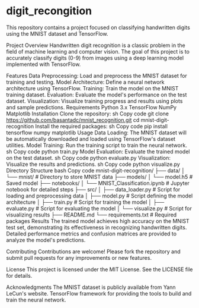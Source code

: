# digit_recongition
This repository contains a project focused on classifying handwritten digits using the MNIST dataset and TensorFlow.

Project Overview
Handwritten digit recognition is a classic problem in the field of machine learning and computer vision. The goal of this project is to accurately classify digits (0-9) from images using a deep learning model implemented with TensorFlow.

Features
Data Preprocessing: Load and preprocess the MNIST dataset for training and testing.
Model Architecture: Define a neural network architecture using TensorFlow.
Training: Train the model on the MNIST training dataset.
Evaluation: Evaluate the model's performance on the test dataset.
Visualization: Visualize training progress and results using plots and sample predictions.
Requirements
Python 3.x
TensorFlow
NumPy
Matplotlib
Installation
Clone the repository:
sh
Copy code
git clone https://github.com/basantadc/mnist_recognition.git
cd mnist-digit-recognition
Install the required packages:
sh
Copy code
pip install tensorflow numpy matplotlib
Usage
Data Loading: The MNIST dataset will be automatically downloaded and loaded using TensorFlow's dataset utilities.
Model Training: Run the training script to train the neural network.
sh
Copy code
python train.py
Model Evaluation: Evaluate the trained model on the test dataset.
sh
Copy code
python evaluate.py
Visualization: Visualize the results and predictions.
sh
Copy code
python visualize.py
Directory Structure
bash
Copy code
mnist-digit-recognition/
├── data/
│   └── mnist/               # Directory to store MNIST data
├── models/
│   └── model.h5             # Saved model
├── notebooks/
│   └── MNIST_Classification.ipynb  # Jupyter notebook for detailed steps
├── src/
│   ├── data_loader.py       # Script for loading and preprocessing data
│   ├── model.py             # Script defining the model architecture
│   ├── train.py             # Script for training the model
│   ├── evaluate.py          # Script for evaluating the model
│   └── visualize.py         # Script for visualizing results
├── README.md
└── requirements.txt         # Required packages
Results
The trained model achieves high accuracy on the MNIST test set, demonstrating its effectiveness in recognizing handwritten digits. Detailed performance metrics and confusion matrices are provided to analyze the model's predictions.

Contributing
Contributions are welcome! Please fork the repository and submit pull requests for any improvements or new features.

License
This project is licensed under the MIT License. See the LICENSE file for details.

Acknowledgments
The MNIST dataset is publicly available from Yann LeCun's website.
TensorFlow framework for providing the tools to build and train the neural network.

